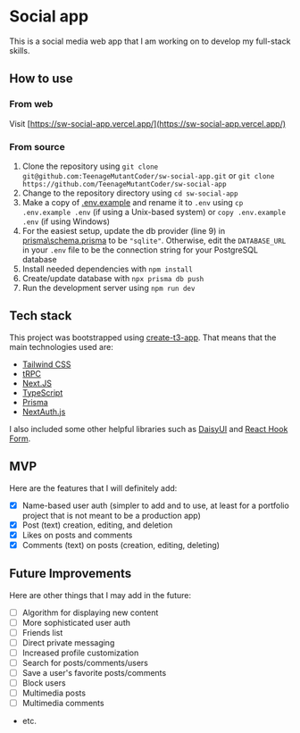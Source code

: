 # Social app

This is a social media web app that I am working on to develop my full-stack skills.

## How to use

### From web

Visit [https://sw-social-app.vercel.app/](https://sw-social-app.vercel.app/)

### From source

1. Clone the repository using `git clone git@github.com:TeenageMutantCoder/sw-social-app.git` or `git clone https://github.com/TeenageMutantCoder/sw-social-app`
2. Change to the repository directory using `cd sw-social-app`
3. Make a copy of [.env.example](.env.example) and rename it to `.env` using `cp .env.example .env` (if using a Unix-based system) or `copy .env.example .env` (if using Windows)
4. For the easiest setup, update the db provider (line 9) in [prisma\schema.prisma](prisma\schema.prisma) to be `"sqlite"`. Otherwise, edit the `DATABASE_URL` in your `.env` file to be the connection string for your PostgreSQL database
5. Install needed dependencies with `npm install`
6. Create/update database with `npx prisma db push`
7. Run the development server using `npm run dev`

## Tech stack

This project was bootstrapped using [create-t3-app](https://create.t3.gg/). That means that the main technologies used are:

- [Tailwind CSS](https://tailwindcss.com/)
- [tRPC](https://trpc.io/)
- [Next.JS](https://nextjs.org/)
- [TypeScript](https://www.typescriptlang.org/)
- [Prisma](https://www.prisma.io/)
- [NextAuth.js](https://next-auth.js.org/)

I also included some other helpful libraries such as [DaisyUI](https://daisyui.com/) and [React Hook Form](https://react-hook-form.com/).

## MVP

Here are the features that I will definitely add:

- [x] Name-based user auth (simpler to add and to use, at least for a portfolio project that is not meant to be a production app)
- [x] Post (text) creation, editing, and deletion
- [x] Likes on posts and comments
- [x] Comments (text) on posts (creation, editing, deleting)

## Future Improvements

Here are other things that I may add in the future:

- [ ] Algorithm for displaying new content
- [ ] More sophisticated user auth
- [ ] Friends list
- [ ] Direct private messaging
- [ ] Increased profile customization
- [ ] Search for posts/comments/users
- [ ] Save a user's favorite posts/comments
- [ ] Block users
- [ ] Multimedia posts
- [ ] Multimedia comments
- etc.
